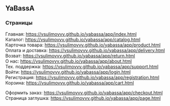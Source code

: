 ## YaBassA

### Страницы

Главная: https://vsulimovvv.github.io/yabassa/app/index.html  
Каталог: https://vsulimovvv.github.io/yabassa/app/catalog.html  
Карточка товара: https://vsulimovvv.github.io/yabassa/app/product.html  
Оплата и доставка: https://vsulimovvv.github.io/yabassa/app/delivery.html  
Возват: https://vsulimovvv.github.io/yabassa/app/return.html  
О нас: https://vsulimovvv.github.io/yabassa/app/about.html  
Тех. поддержка: https://vsulimovvv.github.io/yabassa/app/support.html  
Войти: https://vsulimovvv.github.io/yabassa/app/login.html  
Регистрация: https://vsulimovvv.github.io/yabassa/app/registration.html  
Корзина: https://vsulimovvv.github.io/yabassa/app/cart.html

Оформить заказ: https://vsulimovvv.github.io/yabassa/app/checkout.html  
Страница заглушка: https://vsulimovvv.github.io/yabassa/app/page.html
